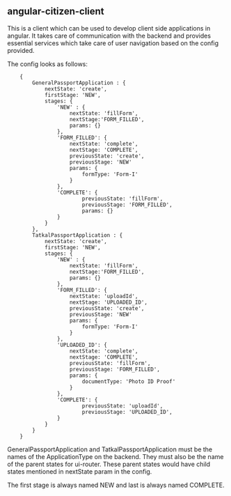 ## angular-citizen-client

This is a client which can be used to develop client side applications in angular. It takes care of communication with the backend and provides essential services which take care of user navigation based on the config provided.

The config looks as follows:

        {
            GeneralPassportApplication : {
                nextState: 'create',
                firstStage: 'NEW',
                stages: {
                    'NEW' : {
                        nextState: 'fillForm',
                        nextStage:'FORM_FILLED',
                        params: {}
                    },
                    'FORM_FILLED': {
                        nextState: 'complete',
                        nextStage: 'COMPLETE',
                        previousState: 'create',
                        previousStage: 'NEW'
                        params: {
                            formType: 'Form-I'
                        }
                    },
                    'COMPLETE': {
                            previousState: 'fillForm',
                            previousStage: 'FORM_FILLED',
                            params: {}
                    }
                }
            },
            TatkalPassportApplication : {
                nextState: 'create',
                firstStage: 'NEW',
                stages: {
                    'NEW' : {
                        nextState: 'fillForm',
                        nextStage:'FORM_FILLED',
                        params: {}
                    },
                    'FORM_FILLED': {
                        nextState: 'uploadId',
                        nextStage: 'UPLOADED_ID',
                        previousState: 'create',
                        previousStage: 'NEW'
                        params: {
                            formType: 'Form-I'
                        }
                    },
                    'UPLOADED_ID': {
                        nextState: 'complete',
                        nextStage: 'COMPLETE',
                        previousState: 'fillForm',
                        previousStage: 'FORM_FILLED',
                        params: {
                            documentType: 'Photo ID Proof'
                        }
                    },
                    'COMPLETE': {
                            previousState: 'uploadId',
                            previousStage: 'UPLOADED_ID',
                    }
                }
            }
        }

GeneralPassportApplication and TatkalPassportApplication must be the names of the ApplicationType on the backend. They must also be the name of the parent states for ui-router. These parent states would have child states mentioned in nextState param in the config.

The first stage is always named NEW and last is always named COMPLETE.
